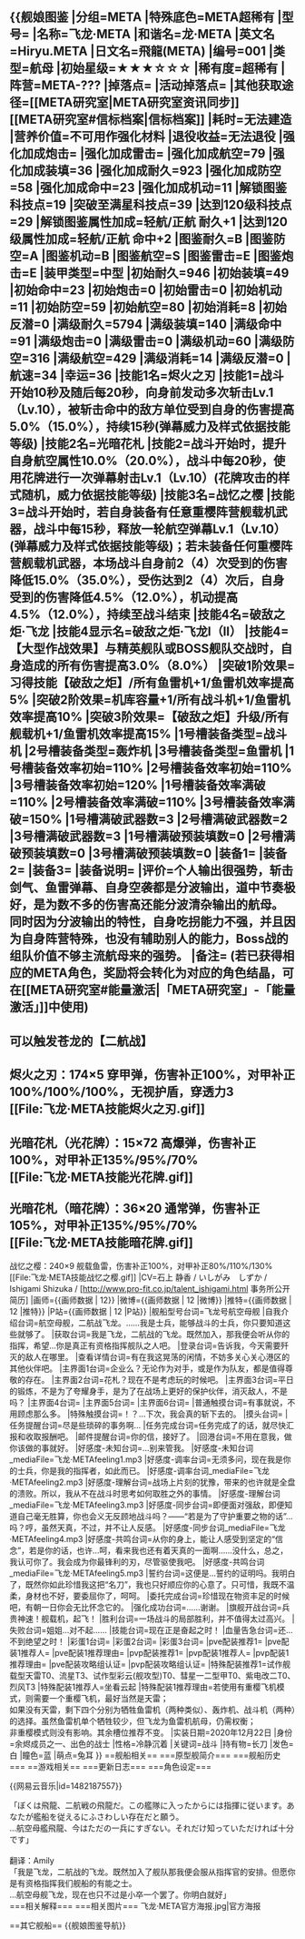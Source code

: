 {{舰娘图鉴
|分组=META
|特殊底色=META超稀有
|型号=
|名称=飞龙·META
|和谐名=龙·META
|英文名=Hiryu.META
|日文名=飛龍(META)
|编号=001
|类型=航母
|初始星级=★★★☆☆☆
|稀有度=超稀有
|阵营=META-???
|掉落点=
|活动掉落点=
|其他获取途径=[[META研究室|META研究室资讯同步]]<br>[[META研究室#信标档案|信标档案]]
|耗时=无法建造
|营养价值=不可用作强化材料
|退役收益=无法退役
|强化加成炮击=
|强化加成雷击=
|强化加成航空=79
|强化加成装填=36
|强化加成耐久=923
|强化加成防空=58
|强化加成命中=23
|强化加成机动=11
|解锁图鉴科技点=19
|突破至满星科技点=39
|达到120级科技点=29
|解锁图鉴属性加成=轻航/正航 耐久+1
|达到120级属性加成=轻航/正航 命中+2
|图鉴耐久=B
|图鉴防空=A
|图鉴机动=B
|图鉴航空=S
|图鉴雷击=E
|图鉴炮击=E
|装甲类型=中型
|初始耐久=946
|初始装填=49
|初始命中=23
|初始炮击=0
|初始雷击=0
|初始机动=11
|初始防空=59
|初始航空=80
|初始消耗=8
|初始反潜=0
|满级耐久=5794
|满级装填=140
|满级命中=91
|满级炮击=0
|满级雷击=0
|满级机动=60
|满级防空=316
|满级航空=429
|满级消耗=14
|满级反潜=0
|航速=34
|幸运=36
|技能1名=烬火之刃
|技能1=战斗开始10秒及随后每20秒，向身前发动多次斩击Lv.1（Lv.10），被斩击命中的敌方单位受到自身的伤害提高5.0%（15.0%），持续15秒(弹幕威力及样式依据技能等级)
|技能2名=光暗花札
|技能2=战斗开始时，提升自身航空属性10.0%（20.0%），战斗中每20秒，使用花牌进行一次弹幕射击Lv.1（Lv.10）(花牌攻击的样式随机，威力依据技能等级)
|技能3名=战忆之樱
|技能3=战斗开始时，若自身装备有任意重樱阵营舰载机武器，战斗中每15秒，释放一轮航空弹幕Lv.1（Lv.10）(弹幕威力及样式依据技能等级)；若未装备任何重樱阵营舰载机武器，本场战斗自身前2（4）次受到的伤害降低15.0%（35.0%），受伤达到2（4）次后，自身受到的伤害降低4.5%（12.0%），机动提高4.5%（12.0%），持续至战斗结束
|技能4名=破敌之炬·飞龙
|技能4显示名=破敌之炬·飞龙I（II）
|技能4=【大型作战效果】与精英舰队或BOSS舰队交战时，自身造成的所有伤害提高3.0%（8.0%）
|突破1阶效果=习得技能【破敌之炬】/所有鱼雷机+1/鱼雷机效率提高5%
|突破2阶效果=机库容量+1/所有战斗机+1/鱼雷机效率提高10%
|突破3阶效果=【破敌之炬】升级/所有舰载机+1/鱼雷机效率提高15%
|1号槽装备类型=战斗机
|2号槽装备类型=轰炸机
|3号槽装备类型=鱼雷机
|1号槽装备效率初始=110%
|2号槽装备效率初始=110%
|3号槽装备效率初始=120%
|1号槽装备效率满破=110%
|2号槽装备效率满破=110%
|3号槽装备效率满破=150%
|1号槽满破武器数=3
|2号槽满破武器数=2
|3号槽满破武器数=3
|1号槽满破预装填数=0
|2号槽满破预装填数=0
|3号槽满破预装填数=0
|装备1=
|装备2=
|装备3=
|装备说明=
|评价=个人输出很强势，斩击剑气、鱼雷弹幕、自身空袭都是分波输出，道中节奏极好，是为数不多的伤害高还能分波清杂输出的航母。<br>
同时因为分波输出的特性，自身吃拐能力不强，并且因为自身阵营特殊，也没有辅助别人的能力，Boss战的组队价值不够主流航母来的强势。
|备注=
(若已获得相应的META角色，奖励将会转化为对应的角色结晶，可在[[META研究室#能量激活|「META研究室」-「能量激活」]]中使用)
----
可以触发苍龙的【二航战】
----
烬火之刃：174×5 穿甲弹，伤害补正100%，对甲补正100%/100%/100%，无视护盾，穿透力3<br>[[File:飞龙·META技能烬火之刃.gif]]
----
光暗花札（光花牌）：15×72 高爆弹，伤害补正100%，对甲补正135%/95%/70%<br>[[File:飞龙·META技能光花牌.gif]]
<br><br>
光暗花札（暗花牌）：36×20 通常弹，伤害补正105%，对甲补正135%/95%/70%<br>[[File:飞龙·META技能暗花牌.gif]]
----
战忆之樱：240×9 舰载鱼雷，伤害补正100%，对甲补正80%/110%/130%<br>[[File:飞龙·META技能战忆之樱.gif]]
|CV=石上 静香 /  いしがみ　しずか / Ishigami Shizuka / [http://www.pro-fit.co.jp/talent_ishigami.html 事务所公开简历]
|画师={{画师数据 | 12}}
|微博={{画师数据 | 12 |微博}}
|推特={{画师数据 | 12 |推特}}
|P站={{画师数据 | 12 |P站}}
|舰船型号台词=飞龙号航空母舰
|自我介绍台词=航空母舰，二航战飞龙。……我是士兵，能够战斗的士兵，你只要知道这些就够了。
|获取台词=我是飞龙，二航战的飞龙。既然加入，那我便会听从你的指挥，希望…你是真正有资格指挥舰队之人吧。
|登录台词=告诉我，今天需要歼灭的敌人在哪里。
|查看详情台词=有在我这晃荡的闲情，不妨多关心关心港区的其他伙伴吧。
|主界面1台词=企业么？无论作为对手，或是作为队友，都是值得尊敬的存在。
|主界面2台词=花札？现在不是考虑玩的时候吧。
|主界面3台词=平日的锻炼，不是为了夸耀身手，是为了在战场上更好的保护伙伴，消灭敌人，不是吗？
|主界面4台词=
|主界面5台词=
|主界面6台词= 
|普通触摸台词=有事就说，不用顾虑那么多。
|特殊触摸台词=！？…下次，我会真的斩下去的。
|摸头台词=
|任务提醒台词=尽是些琐碎的事务啊…
|任务完成台词=任务完成了的话，就尽快汇报和收取报酬吧。
|邮件提醒台词=你的信，接好了。
|回港台词=不用在意我，做你该做的事就好。
|好感度-未知台词=…别来管我。
|好感度-未知台词_mediaFile=飞龙·METAfeeling1.mp3
|好感度-调率台词=无须多问，现在我是你的士兵，你是我的指挥者，如此而已。
|好感度-调率台词_mediaFile=飞龙·METAfeeling2.mp3
|好感度-理解台词=战场上片刻的犹豫，带来的也许就是全盘的溃败。所以，我从不在战斗时思考如何取胜之外的事情。
|好感度-理解台词_mediaFile=飞龙·METAfeeling3.mp3
|好感度-同步台词=即便面对强敌，即便知道自己毫无胜算，你也会义无反顾地战斗吗？——“若是为了守护重要之物的话”…吗？哼，虽然天真，不过，并不让人反感。
|好感度-同步台词_mediaFile=飞龙·METAfeeling4.mp3
|好感度-共鸣台词=从你的身上，能让人感受到坚定的“信念”，若是你的话，也许…呵，看来我也还有着天真的一面啊……没什么，总之，我认可你了。我会成为你最锋利的刃，尽管驱使我吧。
|好感度-共鸣台词_mediaFile=飞龙·METAfeeling5.mp3
|誓约台词=这便是…誓约的证明吗。我明白了，既然你如此珍惜我这把“名刀”，我也只好顺应你的心意了。只可惜，我既不温柔，身材也不好，要委屈你了，呵呵。
|委托完成台词=珍惜现在物资丰足的时候吧，有朝一日你会无比怀念它的。
|强化成功台词=……谢谢。
|旗舰开战台词=兵贵神速！舰载机，起飞！
|胜利台词=一场战斗的局部胜利，并不值得太过高兴。
|失败台词=姐姐…对不起……
|技能台词=现在正是奋起之时！
|血量告急台词=还…不到绝望之时！
|彩蛋1台词=
|彩蛋2台词=
|彩蛋3台词=
|pve配装推荐1=
|pve配装1推荐人=
|pve配装1推荐理由=
|pvp配装推荐1=
|pvp配装1推荐人=
|pvp配装1推荐理由=
|pve配装攻略组认证=
|pvp配装攻略组认证=
|特殊配装推荐1=试作舰载型天雷T0、流星T3、试作型彩云(舰攻型)T0、彗星一二型甲T0、紫电改二T0、烈风T3
|特殊配装1推荐人=坐看云起
|特殊配装1推荐理由=若使用有重樱飞机模式，则需要一个重樱飞机，最好当然是天雷；<br>
如果没有天雷，剩下四个分别为牺牲鱼雷机（两种类似）、轰炸机、战斗机（两种）的选择。虽然鱼雷机单个牺牲较少，但飞龙为鱼雷机航母，仍需权衡；<br>
非重樱模式则没有影响。其余槽位推荐不变。
|实装日期=2020年12月22日
|身份=余烬成员之一、出色的战士
|性格=冷静沉着
|关键词=战斗
|持有物=长刀
|发色=白
|瞳色=蓝
|萌点=兔耳
}}
==舰船相关==
===原型舰简介===
===舰船历史===
==游戏相关==
===更新日志===
===角色设定===

{{网易云音乐|id=1482187557}}

「ぼくは飛龍、二航戦の飛龍だ。この艦隊に入ったからには指揮に従います。あなたが艦船を従えるにふさわしい存在だと願う。<br>
…航空母艦飛龍、今はただの一兵にすぎない。それだけ知っていただければ十分です」<br><br>
翻译：Amily<br>
「我是飞龙，二航战的飞龙。既然加入了舰队那我便会服从指挥官的安排。但愿你是有资格指挥我们舰船的有能之士。<br>
…航空母舰飞龙，现在也只不过是小卒一个罢了。你明白就好」<br>
===相关解释===
===相关图片===
<gallery mode="packed" heights="300px">
飞龙·META官方海报.jpg|官方海报
</gallery>

==其它舰船==
{{舰娘图鉴导航}}
